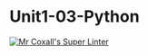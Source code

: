 # Unit1-03-Python
[![Mr Coxall's Super Linter](https://github.com/ICS3U-Programming-VanN/Unit1-03-Python/workflows/Mr%20Coxall's%20Super%20Linter/badge.svg)](https://github.com/ICS3U-Programming-VanN/Unit1-03-Python/actions/)
